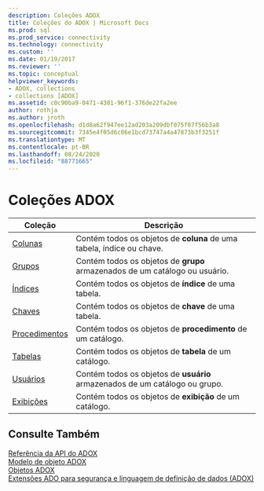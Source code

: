 ```yaml
---
description: Coleções ADOX
title: Coleções do ADOX | Microsoft Docs
ms.prod: sql
ms.prod_service: connectivity
ms.technology: connectivity
ms.custom: ''
ms.date: 01/19/2017
ms.reviewer: ''
ms.topic: conceptual
helpviewer_keywords:
- ADOX, collections
- collections [ADOX]
ms.assetid: c0c90ba9-0471-4381-96f1-376de22fa2ee
author: rothja
ms.author: jroth
ms.openlocfilehash: d1d8a62f947ee12ad203a209dbf075f07f56b3a8
ms.sourcegitcommit: 7345e4f05d6c06e1bcd73747a4a47873b3f3251f
ms.translationtype: MT
ms.contentlocale: pt-BR
ms.lasthandoff: 08/24/2020
ms.locfileid: "88771665"
---
```

# <a name="adox-collections"></a>Coleções ADOX

|Coleção|Descrição|  
|-|-|  
|[Colunas](./columns-collection-adox.md)|Contém todos os objetos de **coluna** de uma tabela, índice ou chave.|  
|[Grupos](./groups-collection-adox.md)|Contém todos os objetos de **grupo** armazenados de um catálogo ou usuário.|  
|[Índices](./indexes-collection-adox.md)|Contém todos os objetos de **índice** de uma tabela.|  
|[Chaves](./keys-collection-adox.md)|Contém todos os objetos de **chave** de uma tabela.|  
|[Procedimentos](./procedures-collection-adox.md)|Contém todos os objetos de **procedimento** de um catálogo.|  
|[Tabelas](./tables-collection-adox.md)|Contém todos os objetos de **tabela** de um catálogo.|  
|[Usuários](./users-collection-adox.md)|Contém todos os objetos de **usuário** armazenados de um catálogo ou grupo.|  
|[Exibições](./views-collection-adox.md)|Contém todos os objetos de **exibição** de um catálogo.|  
  
## <a name="see-also"></a>Consulte Também  
 [Referência da API do ADOX](./adox-object-model.md?view=sql-server-ver15)   
 [Modelo de objeto ADOX](./adox-object-model.md)   
 [Objetos ADOX](./adox-objects.md)   
 [Extensões ADO para segurança e linguagem de definição de dados (ADOX)](../../guide/extensions/ado-extensions-for-data-definition-language-and-security-adox.md)